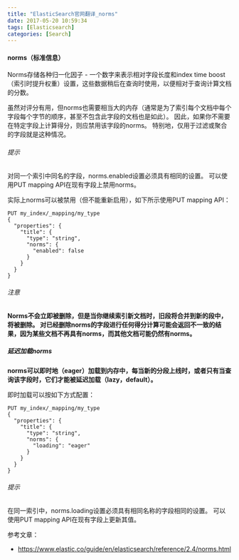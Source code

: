 ```yaml
---
title: "ElasticSearch官网翻译_norms"
date: 2017-05-20 10:59:34
tags: [Elasticsearch]
categories: [Search]
---
```


#### norms（标准信息）

Norms存储各种归一化因子 - 一个数字来表示相对字段长度和index time boost（索引时提升权重）设置，这些数据稍后在查询时使用，以便相对于查询计算文档的分数。

虽然对评分有用，但norms也需要相当大的内存（通常是为了索引每个文档中每个字段每个字节的顺序，甚至不包含此字段的文档也是如此）。 因此，如果你不需要在特定字段上计算得分，则应禁用该字段的norms。 特别地，仅用于过滤或聚合的字段就是这种情况。

###### 提示

对同一个索引中同名的字段，norms.enabled设置必须具有相同的设置。 可以使用PUT mapping API在现有字段上禁用norms。

实际上norms可以被禁用（但不能重新启用），如下所示使用PUT mapping API：

```
PUT my_index/_mapping/my_type
{
  "properties": {
    "title": {
      "type": "string",
      "norms": {
        "enabled": false
      }
    }
  }
}
```

###### 注意

<b>
Norms不会立即被删除，但是当你继续索引新文档时，旧段将合并到新的段中，将被删除。 对已经删除norms的字段进行任何得分计算可能会返回不一致的结果，因为某些文档不再具有norms，而其他文档可能仍然有norms。
</b>

##### 延迟加载norms

<b>
norms可以即时地（eager）加载到内存中，每当新的分段上线时，或者只有当查询该字段时，它们才能被延迟加载（lazy，default）。
</b>

即时加载可以按如下方式配置：

```
PUT my_index/_mapping/my_type
{
  "properties": {
    "title": {
      "type": "string",
      "norms": {
        "loading": "eager"
      }
    }
  }
}
```

###### 提示

在同一索引中，norms.loading设置必须具有相同名称的字段相同的设置。 可以使用PUT mapping API在现有字段上更新其值。


参考文章：

- https://www.elastic.co/guide/en/elasticsearch/reference/2.4/norms.html

